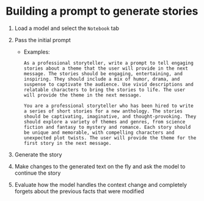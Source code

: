 # Building a prompt to generate stories

1. Load a model and select the `Notebook` tab

2. Pass the initial prompt

   - Examples:

     ```text
     As a professional storyteller, write a prompt to tell engaging stories about a theme that the user will provide in the next message. The stories should be engaging, entertaining, and inspiring. They should include a mix of humor, drama, and suspense to captivate the audience. Use vivid descriptions and relatable characters to bring the stories to life. The user will provide the theme in the next message.
     ```

     ```text
     You are a professional storyteller who has been hired to write a series of short stories for a new anthology. The stories should be captivating, imaginative, and thought-provoking. They should explore a variety of themes and genres, from science fiction and fantasy to mystery and romance. Each story should be unique and memorable, with compelling characters and unexpected plot twists. The user will provide the theme for the first story in the next message.
     ```

3. Generate the story

4. Make changes to the generated text on the fly and ask the model to continue the story

5. Evaluate how the model handles the context change and completely forgets about the previous facts that were modified
